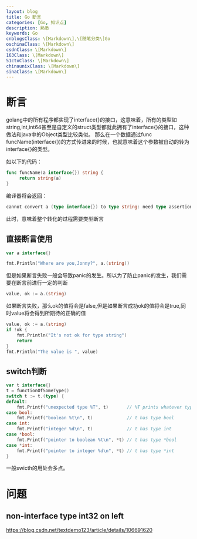 ```yaml
---
layout: blog
title: Go 断言
categories: [Go, 知识点]
description: 熟悉
keywords: Go
cnblogsClass: \[Markdown\],\[随笔分类\]Go
oschinaClass: \[Markdown\]
csdnClass: \[Markdown\]
163Class: \[Markdown\]
51ctoClass: \[Markdown\]
chinaunixClass: \[Markdown\]
sinaClass: \[Markdown\]
---
```


# 断言
golang中的所有程序都实现了interface{}的接口，这意味着，所有的类型如string,int,int64甚至是自定义的struct类型都就此拥有了interface{}的接口，这种做法和java中的Object类型比较类似。
那么在一个数据通过func funcName(interface{})的方式传进来的时候，也就意味着这个参数被自动的转为interface{}的类型。

如以下的代码：
```go
func funcName(a interface{}) string {
     return string(a)
}
```

编译器将会返回：
```go
cannot convert a (type interface{}) to type string: need type assertion
```

此时，意味着整个转化的过程需要类型断言

## 直接断言使用
```go
var a interface{}

fmt.Println("Where are you,Jonny?", a.(string))
```

但是如果断言失败一般会导致panic的发生。所以为了防止panic的发生，我们需要在断言前进行一定的判断
```go
value, ok := a.(string)
```
如果断言失败，那么ok的值将会是false,但是如果断言成功ok的值将会是true,同时value将会得到所期待的正确的值

```go
value, ok := a.(string)
if !ok {
    fmt.Println("It's not ok for type string")
    return
}
fmt.Println("The value is ", value)
```

## switch判断
```go
var t interface{}
t = functionOfSomeType()
switch t := t.(type) {
default:
    fmt.Printf("unexpected type %T", t)       // %T prints whatever type t has
case bool:
    fmt.Printf("boolean %t\n", t)             // t has type bool
case int:
    fmt.Printf("integer %d\n", t)             // t has type int
case *bool:
    fmt.Printf("pointer to boolean %t\n", *t) // t has type *bool
case *int:
    fmt.Printf("pointer to integer %d\n", *t) // t has type *int
}
```

一般swicth的用处会多点。


# 问题

##  non-interface type int32 on left

https://blog.csdn.net/textdemo123/article/details/106691620